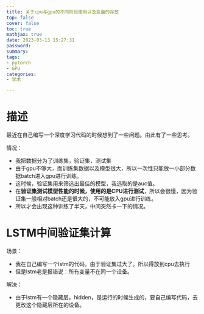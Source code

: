 ```yaml
---
title: 关于cpu与gpu的不同阶段使用以及变量的存放
top: false
cover: false
toc: true
mathjax: true
date: 2023-03-13 15:27:31
password:
summary:
tags:
- pytorch
- GPU
categories:
- 学术

---
```




# 描述

最近在自己编写一个深度学习代码的时候想到了一些问题。由此有了一些思考。

情况：

- 我把数据分为了训练集，验证集，测试集
- 由于gpu不够大，而训练集数据以及模型很大，所以一次性只能放一小部分数据batch进入gpu进行训练。
- 这时候，验证集用来筛选出最佳的模型，我选取的是auc值。
- 在**验证集测试模型性能的时候，使用的是CPU进行测试**，所以会很慢，因为验证集一般相对batch还是很大的，不可能放入gpu进行训练。
- 所以才会出现这种训练了半天，中间突然卡一下的情况。





# LSTM中间验证集计算



场景：

- 我在自己编写一个lstm的代码，由于验证集过大了。所以得放到cpu去执行
- 但是lstm老是报错说：所有变量不在同一个设备。



解决：

- 由于lstm有一个隐藏层，hidden，是运行的时候生成的，要自己编写代码，去更改这个隐藏层所在的设备。